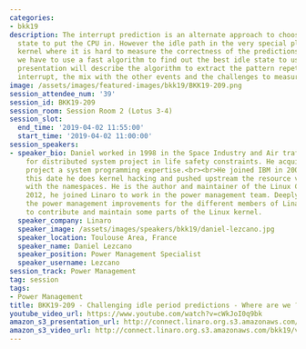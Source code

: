 ```yaml
---
categories:
- bkk19
description: The interrupt prediction is an alternate approach to choose the idle
  state to put the CPU in. However the idle path in the very special place of the
  kernel where it is hard to measure the correctness of the predictions and where
  we have to use a fast algorithm to find out the best idle state to use.<br /> The
  presentation will describe the algorithm to extract the pattern repetitions of an
  interrupt, the mix with the other events and the challenges to measure the timings.
image: /assets/images/featured-images/bkk19/BKK19-209.png
session_attendee_num: '39'
session_id: BKK19-209
session_room: Session Room 2 (Lotus 3-4)
session_slot:
  end_time: '2019-04-02 11:55:00'
  start_time: '2019-04-02 11:00:00'
session_speakers:
- speaker_bio: Daniel worked in 1998 in the Space Industry and Air traffic management
    for distributed system project in life safety constraints. He acquired for this
    project a system programming expertise.<br><br>He joined IBM in 2004 and since
    this date he does kernel hacking and pushed upstream the resource virtualization
    with the namespaces. He is the author and maintainer of the Linux Container (LXC).<br><br>In
    2012, he joined Linaro to work in the power management team. Deeply involved in
    the power management improvements for the different members of Linaro, he continues
    to contribute and maintain some parts of the Linux kernel.
  speaker_company: Linaro
  speaker_image: /assets/images/speakers/bkk19/daniel-lezcano.jpg
  speaker_location: Toulouse Area, France
  speaker_name: Daniel Lezcano
  speaker_position: Power Management Specialist
  speaker_username: Lezcano
session_track: Power Management
tag: session
tags:
- Power Management
title: BKK19-209 - Challenging idle period predictions - Where are we ?
youtube_video_url: https://www.youtube.com/watch?v=cWkJoI0q9bk
amazon_s3_presentation_url: http://connect.linaro.org.s3.amazonaws.com/bkk19/presentations/bkk19-209.pdf
amazon_s3_video_url: http://connect.linaro.org.s3.amazonaws.com/bkk19/videos/bkk19-209.mp4
---
```

